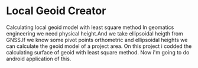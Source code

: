 # Local Geoid Creator
Calculating local geoid model with least square method
In geomatics engineering we need physical height.And we take ellipsoidal heigth from GNSS.If we know some pivot points
orthometric and ellipsoidal heights we can calculate the geoid model of a project area.
On this project i codded the calculating surface of geoid with least square method.
Now i'm going to do android application of this.
